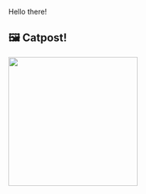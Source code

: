 Hello there!



## 🖼️ Catpost!

<sub>
    <img src="https://cdn2.thecatapi.com/images/u-589J-GQ.jpg" height="256">
</sub>

